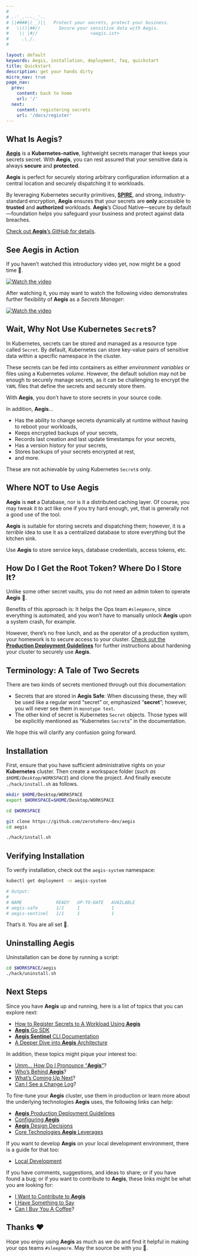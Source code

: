 ```yaml
---
#
# .-'_.---._'-.
# ||####|(__)||   Protect your secrets, protect your business.
#   \\()|##//       Secure your sensitive data with Aegis.
#    \\ |#//                    <aegis.ist>
#     .\_/.
#

layout: default
keywords: Aegis, installation, deployment, faq, quickstart
title: Quickstart
description: get your hands dirty
micro_nav: true
page_nav:
  prev:
    content: back to home 
    url: '/'
  next:
    content: registering secrets
    url: '/docs/register'
---
```


## What Is **Aegis**?

[**Aegis**][aegis] is a **Kubernetes-native**, lightweight secrets manager 
that keeps your secrets secret. With **Aegis**, you can rest assured 
that your sensitive data is always **secure** and **protected**. 

**Aegis** is perfect for securely storing arbitrary configuration information at a 
central location and securely dispatching it to workloads.

By leveraging Kubernetes security primitives, [**SPIRE**][spire], and strong,
industry-standard encryption, **Aegis** ensures that your secrets are **only** 
accessible to **trusted** and **authorized** workloads. **Aegis**’s 
Cloud Native—secure by default—foundation helps you safeguard your business 
and protect against data breaches.

[Check out **Aegis**’s *GitHub* for details][aegis-github].

[aegis]: https://github.com/zerotohero-dev/aegis
[spire]: https://spiffe.io/
[aegis-github]: https://github.com/zerotohero-dev/aegis

## See **Aegis** in Action

If you haven’t watched this introductory video yet, now might be a good time 🙂.

[![Watch the video](/doks-theme/assets/images/capture.png)](https://vimeo.com/v0lkan/secrets)

After watching it, you may want to watch the following video demonstrates 
further flexibility of **Aegis** as a *Secrets Manager*:

[![Watch the video](/doks-theme/assets/images/capture-dynamic.png)](https://vimeo.com/v0lkan/aegis-secrets)

## Wait, Why Not Use Kubernetes `Secret`s?

In Kubernetes, secrets can be stored and managed as a resource type called
`Secret`. By default, Kubernetes can store key-value pairs
of sensitive data within a specific namespace in the cluster.

These secrets can be fed into containers as either *environment variables*
or files using a Kubernetes *volume*. However, the default solution may not be
enough to securely manage secrets, as it can be challenging to encrypt the
`YAML` files that define the secrets and securely store them.

With **Aegis**, you don’t have to store secrets in your source code.

In addition, **Aegis**…

* Has the ability to change secrets dynamically at runtime without having to
  reboot your workloads,
* Keeps encrypted backups of your secrets,
* Records last creation and last update timestamps for your secrets,
* Has a version history for your secrets,
* Stores backups of your secrets encrypted at rest,
* and more.

These are not achievable by using Kubernetes `Secret`s only.

## Where **NOT** to Use Aegis

**Aegis** is **not** a Database, nor is it a distributed caching layer. Of course,
you may tweak it to act like one if you try hard enough, yet, that is
generally not a good use of the tool.

**Aegis** is suitable for storing secrets and dispatching them; however, it
is a *terrible* idea to use it as a centralized database to store everything
but the kitchen sink.

Use **Aegis** to store service keys, database credentials, access tokens,
etc.

## How Do I Get the Root Token? Where Do I Store It?

Unlike some other secret vaults, you do not need an admin token
to operate **Aegis** 🙂.

Benefits of this approach is: It helps the Ops team `#sleepmore`, since
everything is automated, and you won’t have to manually unlock **Aegis** upon
a system crash, for example.

However, there’s no free lunch, and as the operator of a production system,
your homework is to secure access to your cluster. [Check out the **Production 
Deployment Guidelines**][production] for further instructions about hardening your 
cluster to securely use **Aegis**.

[production]: /docs/production

## Terminology: A Tale of Two Secrets

There are two kinds of secrets mentioned through out this documentation:

* Secrets that are stored in **Aegis Safe**: When discussing these, they will
  be used like a regular word “secret” or, emphasized “**secret**”; however,
  you will never see them in `monotype text`.
* The other kind of secret is Kubernetes `Secret` objects. Those types
  will be explicitly mentioned as “Kubernetes `Secret`s” in the documentation.

We hope this will clarify any confusion going forward.

## Installation

First, ensure that you have sufficient administrative rights on your 
**Kubernetes** cluster. Then create a workspace folder 
(*such as `$HOME/Desktop/WORKSPACE`*) and clone the project.
And finally execute `./hack/install.sh` as follows.

```bash 
mkdir $HOME/Desktop/WORKSPACE
export $WORKSPACE=$HOME/Desktop/WORKSPACE

cd $WORKSPACE

git clone https://github.com/zerotohero-dev/aegis
cd aegis

./hack/install.sh
```

## Verifying Installation

To verify installation, check out the `aegis-system` namespace:

```bash
kubectl get deployment -n aegis-system

# Output:
#
# NAME             READY   UP-TO-DATE   AVAILABLE
# aegis-safe       1/1     1            1
# aegis-sentinel   1/1     1            1
```

That’s it. You are all set 🤘.

## Uninstalling Aegis

Uninstallation can be done by running a script:

```bash 
cd $WORKSPACE/aegis 
./hack/uninstall.sh
```

## Next Steps

Since you have **Aegis** up and running, here is a list of topics that you can 
explore next:

* [How to Register Secrets to A Workload Using **Aegis**](/docs/register)
* [**Aegis** Go SDK](/docs/sdk)
* [**Aegis Sentinel** CLI Documentation](/docs/sentinel)
* [A Deeper Dive into **Aegis** Architecture](/docs/architecture)

In addition, these topics might pique your interest too:

* [Umm… How Do I Pronounce “**Aegis**”](/pronounciation)?
* [Who’s Behind **Aegis**](/maintainers)?
* [What’s Coming Up Next](/timeline)?
* [Can I See a Change Log](/changelog)?

To fine-tune your **Aegis** cluster, use them in production or learn
more about the underlying technologies **Aegis** uses, the following
links can help:

* [**Aegis** Production Deployment Guidelines](/production)
* [Configuring **Aegis**](/docs/configuration)
* [**Aegis** Design Decisions](/docs/philosophy)
* [Core Technologies **Aegis** Leverages](/docs/architecture/#technologies-used)

If you want to develop **Aegis** on your local development environment,
there is a guide for that too:

* [Local Development](/docs/contributing)

If you have comments, suggestions, and ideas to share; or if you have found
a bug; or if you want to contribute to **Aegis**, these links might be what
you are looking for:

* [I Want to Contribute to **Aegis**](/contact#i-want-to-be-a-contributor)
* [I Have Something to Say](/contact#comments-and-suggestions)
* [Can I Buy You A Coffee](/contact#coffee)?

## Thanks ❤️

Hope you enjoy using **Aegis** as much as we do and find it helpful 
in making your ops teams `#sleepmore`. May the source be with you 🦄.
